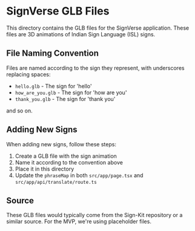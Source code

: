 # SignVerse GLB Files

This directory contains the GLB files for the SignVerse application. These files are 3D animations of Indian Sign Language (ISL) signs.

## File Naming Convention

Files are named according to the sign they represent, with underscores replacing spaces:

- `hello.glb` - The sign for 'hello'
- `how_are_you.glb` - The sign for 'how are you'
- `thank_you.glb` - The sign for 'thank you'

and so on.

## Adding New Signs

When adding new signs, follow these steps:

1. Create a GLB file with the sign animation
2. Name it according to the convention above
3. Place it in this directory
4. Update the `phraseMap` in both `src/app/page.tsx` and `src/app/api/translate/route.ts`

## Source

These GLB files would typically come from the Sign-Kit repository or a similar source. For the MVP, we're using placeholder files.
